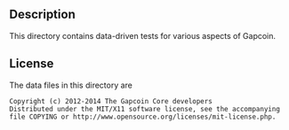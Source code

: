 Description
------------

This directory contains data-driven tests for various aspects of Gapcoin.

License
--------

The data files in this directory are

    Copyright (c) 2012-2014 The Gapcoin Core developers
    Distributed under the MIT/X11 software license, see the accompanying
    file COPYING or http://www.opensource.org/licenses/mit-license.php.

